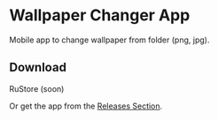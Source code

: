 # Wallpaper Changer App

Mobile app to change wallpaper from folder (png, jpg).

## Download

RuStore (soon)

Or get the app from the [Releases Section](https://github.com/krolchonok/WallpaperChanger/releases/latest).
